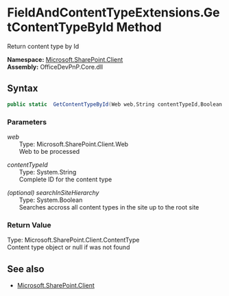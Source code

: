 # FieldAndContentTypeExtensions.GetContentTypeById Method  
Return content type by Id  

**Namespace:** [Microsoft.SharePoint.Client](Microsoft.SharePoint.Client.md)  
**Assembly:** OfficeDevPnP.Core.dll  
## Syntax
```C#
public static  GetContentTypeById(Web web,String contentTypeId,Boolean searchInSiteHierarchy)
```
### Parameters
*web*  
&emsp;&emsp;Type: Microsoft.SharePoint.Client.Web  
&emsp;&emsp;Web to be processed  
  
*contentTypeId*  
&emsp;&emsp;Type: System.String  
&emsp;&emsp;Complete ID for the content type  
  
*(optional) searchInSiteHierarchy*  
&emsp;&emsp;Type: System.Boolean  
&emsp;&emsp;Searches accross all content types in the site up to the root site  
  
### Return Value
Type: Microsoft.SharePoint.Client.ContentType  
Content type object or null if was not found

## See also
- [Microsoft.SharePoint.Client](Microsoft.SharePoint.Client.md)
